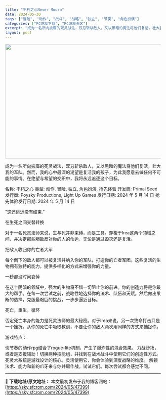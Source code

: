 ```yaml
---
title: "不朽之心Never Mourn"
date: 2024-05-30
tags: ["冒险", "动作", "战斗", "战略", "独立", "节奏", "角色扮演"]
categories: ["PC游戏下载", "PC游戏专区"]
excerpt: "成为一名所向披靡的死灵战法，双刃斩杀敌人，又以黑暗的魔法将他们复活，壮大我的军队。然而，我的心中最深的渴望是复活我的孩子，为此我愿意去做任何不可能的事情。在绝望与希望的交织中，我将永远追逐这个目标。 名称: 不朽之心 类型: 动作, 冒险, 独立, 角色扮演, 抢先体验 开发商: Primal Se&hellip;"
layout: post
---
```


<img class="aligncenter size-full wp-image-47400" src="https://sky.sfcrom.com/wp-content/uploads/2024/05/2024052923403681.webp" alt="" width="660" height="370" />

成为一名所向披靡的死灵战法，双刃斩杀敌人，又以黑暗的魔法将他们复活，壮大我的军队。然而，我的心中最深的渴望是复活我的孩子，为此我愿意去做任何不可能的事情。在绝望与希望的交织中，我将永远追逐这个目标。

名称: 不朽之心
类型: 动作, 冒险, 独立, 角色扮演, 抢先体验
开发商: Primal Seed
发行商: Poysky Productions, Light Up Games
发行日期: 2024 年 5 月 14 日
抢先体验发行日期: 2024 年 5 月 14 日

“这还远远没有结束.”

在生死之间交替转换

对于一名死灵法师来说，生与死并非束缚，而是工具。穿梭于Irea这两个领域之间，并决定那些胆敢反对你的人的命运，无论是通过毁灭还是复活。

把敌人收归你的亡者大军

每个倒下的敌人都可以被复活并纳入你的军队，打造你的亡者军团。这些复活的生物拥有独特的能力，提供多样化的方式来增强你的力量。

一秒都没时间哀悼

在这个阴暗的领域中，强大的生物将不惜一切阻止你的前进。你的创造力将是你最大的帮手。在每一次尝试之前，战略性地选择你的法术、队伍和天赋，然后做出果断的选择，克服最艰巨的挑战，一步步逼近目标。

死亡，重生，循环

否定死亡本身的能力是死灵法师的最大秘密。对于Irea来说，另一次致命打击只是一个挫折。从你的死亡中吸取教训，不要让你的敌人两次用同样的方式来捕捉你。

游戏特点：

快节奏的动作rpg结合了rogue-lite机制，产生了爆炸性的混合效果。
力战沙场，或者是支援辅助！切换两种技能组，并找到在战术战斗中使用它们的创造性方式。
死灵术系统是游戏设计的核心。灵活使用它，你会体验到深度战略的维度。
解锁法术、能力和新的爪牙来与你并肩作战。试试它们。每次尝试都会感觉不同。

---
📖 **下载地址/原文地址：** 本文最初发布于我的博客网站：[https://sky.sfcrom.com/2024/05/47399](https://sky.sfcrom.com/2024/05/47399)
